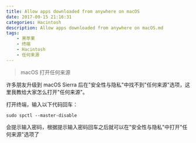 ```yaml
---
title: Allow apps downloaded from anywhere on macOS
date: 2017-09-15 21:16:31
categories: Hacintosh
description: Allow apps downloaded from anywhere on macOS.md
tags:
    - 黑苹果
    - 终端
    - Hacintosh
    - 任何来源
---
```


> macOS 打开任何来源

许多朋友升级到 macOS Sierra 后在"安全性与隐私"中找不到"任何来源"选项，这里我教给大家怎么打开"任何来源"。

打开终端，输入以下代码回车：

```
sudo spctl --master-disable
```

会提示输入密码，根据提示输入密码回车之后就可以在"安全性与隐私"中打开"任何来源"选项了

